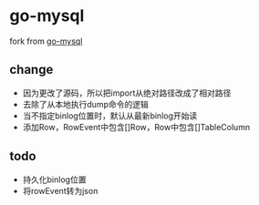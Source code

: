 # go-mysql
fork from [go-mysql](https://github.com/siddontang/go-mysql)

## change
- 因为更改了源码，所以把import从绝对路径改成了相对路径
- 去除了从本地执行dump命令的逻辑
- 当不指定binlog位置时，默认从最新binlog开始读
- 添加Row，RowEvent中包含[]Row，Row中包含[]TableColumn


## todo
- 持久化binlog位置
- 将rowEvent转为json